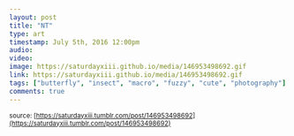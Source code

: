 ```yaml
---
layout: post
title: "NT"
type: art
timestamp: July 5th, 2016 12:00pm
audio: 
video: 
image: https://saturdayxiii.github.io/media/146953498692.gif
link: https://saturdayxiii.github.io/media/146953498692.gif
tags: ["butterfly", "insect", "macro", "fuzzy", "cute", "photography"]
comments: true
---
```


<small>source: [https://saturdayxiii.tumblr.com/post/146953498692](https://saturdayxiii.tumblr.com/post/146953498692)</small>
